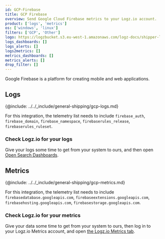 ```yaml
---
id: GCP-Firebase
title: GCP Firebase
overview: Send Google Cloud Firebase metrics to your Logz.io account.
product: ['logs', 'metrics']
os: ['windows', 'linux']
filters: ['GCP', 'Other']
logo: https://logzbucket.s3.eu-west-1.amazonaws.com/logz-docs/shipper-logos/firebase.png
logs_dashboards: []
logs_alerts: []
logs2metrics: []
metrics_dashboards: []
metrics_alerts: []
drop_filter: []
---
```




Google Firebase is a platform for creating mobile and web applications. 

## Logs

{@include: ../../_include/general-shipping/gcp-logs.md}   

For this integration, the telemetry list needs to include `firebase_auth`, `firebase_domain`, `firebase_namespace`, `firebaserules_release`, `firebaserules_ruleset`.

### Check Logz.io for your logs

Give your logs some time to get from your system to ours, and then open [Open Search Dashboards](https://app.logz.io/#/dashboard/osd).

## Metrics

{@include: ../../_include/general-shipping/gcp-metrics.md}

For this integration, the telemetry list needs to include `firebasedatabase.googleapis.com`, `firebaseextensions.googleapis.com`, `firebasehosting.googleapis.com`, `firebasestorage.googleapis.com`.

### Check Logz.io for your metrics

Give your data some time to get from your system to ours, then log in to your Logz.io Metrics account, and open [the Logz.io Metrics tab](https://app.logz.io/#/dashboard/metrics/).